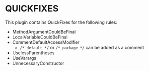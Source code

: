 # QUICKFIXES

This plugin contains QuickFixes for the following rules:

- MethodArgumentCouldBeFinal
- LocalVariableCouldBeFinal
- CommentDefaultAccessModifier
  - `/* default */` or `/* package */`  can be added as a comment
- UselessParentheses
- UseVarargs 
- UnnecessaryConstructor
